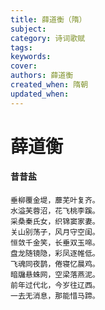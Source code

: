 ```yaml
---
title: 薛道衡（隋）
subject: 
category: 诗词歌赋
tags: 
keywords: 
cover: 
authors: 薛道衡
created_when: 隋朝
updated_when: 
---
```


# 薛道衡

#### 昔昔盐

```
垂柳覆金堤，蘼芜叶复齐。
水溢芙蓉沼，花飞桃李蹊。
采桑秦氏女，织锦窦家妻。
关山别荡子，风月守空闺。
恒敛千金笑，长垂双玉啼。
盘龙随镜隐，彩凤逐帷低。
飞魂同夜鹊，倦寝忆晨鸡。
暗牖悬蛛网，空梁落燕泥。
前年过代北，今岁往辽西。
一去无消息，那能惜马蹄。
```
